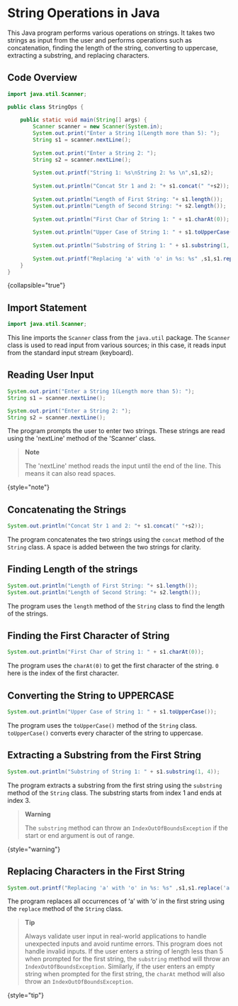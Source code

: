# String Operations in Java

This Java program performs various operations on strings. It takes two strings as input from the user and performs operations such as concatenation, finding the length of the string, converting to uppercase, extracting a substring, and replacing characters.

## Code Overview

```Java
import java.util.Scanner;

public class StringOps {
    
    public static void main(String[] args) {
        Scanner scanner = new Scanner(System.in);
        System.out.print("Enter a String 1(Length more than 5): ");
        String s1 = scanner.nextLine();
        
        System.out.print("Enter a String 2: ");
        String s2 = scanner.nextLine();
        
        System.out.printf("String 1: %s\nString 2: %s \n",s1,s2);
        
        System.out.println("Concat Str 1 and 2: "+ s1.concat(" "+s2));
        
        System.out.println("Length of First String: "+ s1.length());
        System.out.println("Length of Second String: "+ s2.length());
        
        System.out.println("First Char of String 1: " + s1.charAt(0));
        
        System.out.println("Upper Case of String 1: " + s1.toUpperCase());
        
        System.out.println("Substring of String 1: " + s1.substring(1, 4));
        
        System.out.printf("Replacing 'a' with 'o' in %s: %s" ,s1,s1.replace('a', 'o'));
    }
}
```
{collapsible="true"}

## Import Statement

```Java
import java.util.Scanner;
```

This line imports the `Scanner` class from the `java.util` package. The `Scanner` class is used to read input from various sources; in this case, it reads input from the standard input stream (keyboard).

## Reading User Input

```Java
System.out.print("Enter a String 1(Length more than 5): ");
String s1 = scanner.nextLine();

System.out.print("Enter a String 2: ");
String s2 = scanner.nextLine();
```

The program prompts the user to enter two strings. These strings are read using the 'nextLine' method of the 'Scanner' class.

> **Note**
> 
> The 'nextLine' method reads the input until the end of the line. This means it can also read spaces.
> 
{style="note"}

## Concatenating the Strings

```Java
System.out.println("Concat Str 1 and 2: "+ s1.concat(" "+s2));
```

The program concatenates the two strings using the `concat` method of the `String` class. A space is added between the two strings for clarity.

## Finding Length of the strings

```Java
System.out.println("Length of First String: "+ s1.length());
System.out.println("Length of Second String: "+ s2.length());
```

The program uses the `length` method of the `String` class to find the length of the strings.

## Finding the First Character of String

```Java
System.out.println("First Char of String 1: " + s1.charAt(0));
```

The program uses the `charAt(0)` to get the first character of the string. `0` here is the index of the first character.

## Converting the String to UPPERCASE

```Java
System.out.println("Upper Case of String 1: " + s1.toUpperCase());
```

The program uses the `toUpperCase()` method of the `String` class. `toUpperCase()` converts every character of the string to uppercase.

## Extracting a Substring from the First String

```Java
System.out.println("Substring of String 1: " + s1.substring(1, 4));
```

The program extracts a substring from the first string using the `substring` method of the `String` class. The substring starts from index 1 and ends at index 3.

> **Warning**
>
> The `substring` method can throw an `IndexOutOfBoundsException` if the start or end argument is out of range.
>
{style="warning"}

## Replacing Characters in the First String

```Java
System.out.printf("Replacing 'a' with 'o' in %s: %s" ,s1,s1.replace('a', 'o'));
```

The program replaces all occurrences of ‘a’ with ‘o’ in the first string using the `replace` method of the `String` class.

> **Tip**
> 
> Always validate user input in real-world applications to handle unexpected inputs and avoid runtime errors. This program does not handle invalid inputs. If the user enters a string of length less than 5 when prompted for the first string, the `substring` method will throw an `IndexOutOfBoundsException`. Similarly, if the user enters an empty string when prompted for the first string, the `charAt` method will also throw an `IndexOutOfBoundsException`.
> 
{style="tip"}



